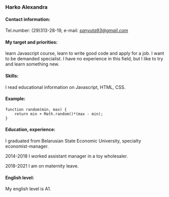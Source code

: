 ### **Harko Alexandra**
#### **Contact information:**
Tel.number: (29)313-28-19, e-mail: *sanyuta93@gmail.com*
#### **My target and priorities:**
learn Javascript course, learn to write good code and apply for a job. I want to be demanded specialist. I have no experience in this field, but I like to try and learn something new.
#### **Skills:**
I read educational information on Javascript, HTML, CSS.
#### **Example:**
```
function random(min, max) {
	return min + Math.random()*(max - min);
}
```
#### **Education, experience:**
I graduated from Belarusian State Economic University, specialty economist-manager. 

2014-2018 I worked assistant manager in a toy wholesaler.

 2018-2021 I am on maternity leave.
#### **English level:**
My english level is A1.
